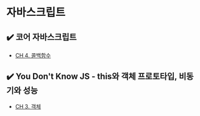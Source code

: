 # 자바스크립트

## ✔️ 코어 자바스크립트
- [CH 4. 콜백함수](https://github.com/yejineee/javascript/tree/main/core-javascript/4-callback)

## ✔️ You Don't Know JS - this와 객체 프로토타입, 비동기와 성능
- [CH 3. 객체](https://github.com/yejineee/javascript/tree/main/you-dont-know-js/3-object)
